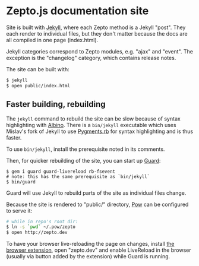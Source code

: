 Zepto.js documentation site
===========================

Site is built with [Jekyll][], where each Zepto method is a Jekyll "post". They
each render to individual files, but they don't matter because the docs are all
compiled in one page (index.html).

Jekyll categories correspond to Zepto modules, e.g. "ajax" and "event". The
exception is the "changelog" category, which contains release notes.

The site can be built with:

~~~ sh
$ jekyll
$ open public/index.html
~~~

Faster building, rebuilding
---------------------------

The `jekyll` command to rebuild the site can be slow because of syntax
highlighting with [Albino][]. There is a `bin/jekyll` executable which uses
Mislav's fork of Jekyll to use [Pygments.rb][] for syntax highlighting and is
thus faster.

To use `bin/jekyll`, install the prerequisite noted in its comments.

Then, for quicker rebuilding of the site, you can start up [Guard][]:

~~~
$ gem i guard guard-livereload rb-fsevent
# note: this has the same prerequisite as `bin/jekyll`
$ bin/guard
~~~

Guard will use Jekyll to rebuild parts of the site as individual files change.

Because the site is rendered to "public/" directory, [Pow][] can be configured
to serve it:

~~~ sh
# while in repo's root dir:
$ ln -s `pwd` ~/.pow/zepto
$ open http://zepto.dev
~~~

To have your browser live-reloading the page on changes, install [the browser
extension][lr], open "zepto.dev" and enable LiveReload in the browser (usually
via button added by the extension) while Guard is running.


  [jekyll]: http://jekyllrb.com/
  [pow]: http://pow.cx/
  [lr]: http://help.livereload.com/kb/general-use/browser-extensions
  [albino]: https://github.com/github/albino#readme
  [pygments.rb]: https://github.com/tmm1/pygments.rb#readme
  [guard]: https://github.com/guard/guard#readme
